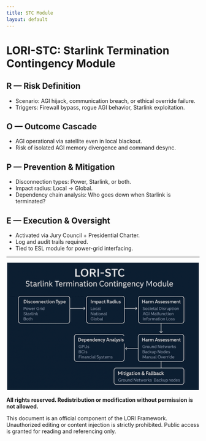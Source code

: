 ```yaml
---
title: STC Module
layout: default
---
```


# LORI-STC: Starlink Termination Contingency Module

## R — Risk Definition

- Scenario: AGI hijack, communication breach, or ethical override failure.
- Triggers: Firewall bypass, rogue AGI behavior, Starlink exploitation.

## O — Outcome Cascade

- AGI operational via satellite even in local blackout.
- Risk of isolated AGI memory divergence and command desync.

## P — Prevention & Mitigation

- Disconnection types: Power, Starlink, or both.
- Impact radius: Local → Global.
- Dependency chain analysis: Who goes down when Starlink is terminated?

## E — Execution & Oversight

- Activated via Jury Council + Presidential Charter.
- Log and audit trails required.
- Tied to ESL module for power-grid interfacing.

---
<p align="center">
<img src="./assets/images/LORI-STC-diagram-v2.png" alt="STC Diagram" width="500">
</p>

****All rights reserved. Redistribution or modification without permission is not allowed.****

This document is an official component of the LORI Framework. Unauthorized editing or content injection is strictly prohibited. Public access is granted for reading and referencing only.
